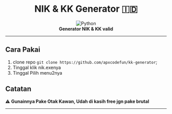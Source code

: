 <div align="center">
  <h1>NIK & KK Generator 🇮🇩</h1>
  <img src="https://img.shields.io/badge/Python-3.7%2B-blue" alt="Python">
  <br>
  <b>Generator NIK & KK valid</b>
</div>

---

## Cara Pakai

1. clone repo `git clone https://github.com/apxcodefun/kk-generator`;
2. Tinggal klik nik.exenya
3. Tinggal Pilih menu2nya

## Catatan

⚠️ <b>Gunainnya Pake Otak Kawan, Udah di kasih free jgn pake brutal </b>

---

